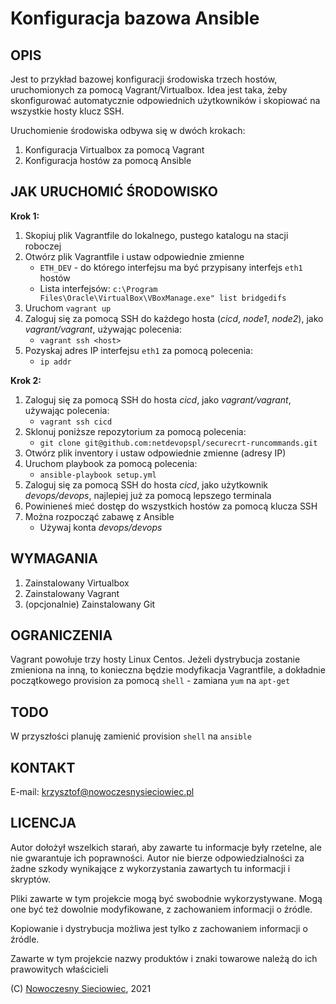 # Konfiguracja bazowa Ansible

## OPIS

Jest to przykład bazowej konfiguracji środowiska trzech hostów, uruchomionych za pomocą Vagrant/Virtualbox. Idea jest taka, żeby skonfigurować automatycznie odpowiednich użytkowników i skopiować na wszystkie hosty klucz SSH.

Uruchomienie środowiska odbywa się w dwóch krokach:

1. Konfiguracja Virtualbox za pomocą Vagrant
2. Konfiguracja hostów za pomocą Ansible

## **JAK URUCHOMIĆ ŚRODOWISKO**

**Krok 1:**

1. Skopiuj plik Vagrantfile do lokalnego, pustego katalogu na stacji roboczej
2. Otwórz plik Vagrantfile i ustaw odpowiednie zmienne
   - `ETH_DEV` - do którego interfejsu ma być przypisany interfejs `eth1` hostów
   - Lista interfejsów: `c:\Program Files\Oracle\VirtualBox\VBoxManage.exe" list bridgedifs`
3. Uruchom `vagrant up`
4. Zaloguj się za pomocą SSH do każdego hosta (*cicd*, *node1*, *node2*), jako *vagrant/vagrant*, używając polecenia:
   - `vagrant ssh <host>`
5. Pozyskaj adres IP interfejsu `eth1` za pomocą polecenia:
   - `ip addr`

**Krok 2:**

1. Zaloguj się za pomocą SSH do hosta *cicd*, jako *vagrant/vagrant*, używając polecenia:
   - `vagrant ssh cicd`
2. Sklonuj poniższe repozytorium za pomocą polecenia:
   - `git clone git@github.com:netdevopspl/securecrt-runcommands.git`
3. Otwórz plik inventory i ustaw odpowiednie zmienne (adresy IP)
4. Uruchom playbook za pomocą polecenia:
   - `ansible-playbook setup.yml`
5. Zaloguj się za pomocą SSH do hosta *cicd*, jako użytkownik *devops/devops*, najlepiej już za pomocą lepszego terminala
6. Powinieneś mieć dostęp do wszystkich hostów za pomocą klucza SSH
7. Można rozpocząć zabawę z Ansible
    - Używaj konta *devops/devops*

## **WYMAGANIA**

1. Zainstalowany Virtualbox
2. Zainstalowany Vagrant
3. (opcjonalnie) Zainstalowany Git

## OGRANICZENIA

Vagrant powołuje trzy hosty Linux Centos. Jeżeli dystrybucja zostanie zmieniona na inną, to konieczna będzie modyfikacja Vagrantfile, a dokładnie początkowego provision za pomocą `shell` - zamiana `yum` na `apt-get`

## TODO

W przyszłości planuję zamienić provision `shell` na `ansible`

## **KONTAKT**

E-mail: [krzysztof@nowoczesnysieciowiec.pl](mailto:krzysztof@nowoczesnysieciowiec.pl?Subject=Projekt%20VagrantAnsibleSetup)

## **LICENCJA**

Autor dołożył wszelkich starań, aby zawarte tu informacje były rzetelne, ale nie gwarantuje ich poprawności. Autor nie bierze odpowiedzialności za żadne szkody wynikające z wykorzystania zawartych tu informacji i skryptów.

Pliki zawarte w tym projekcie mogą być swobodnie wykorzystywane. Mogą one być też dowolnie modyfikowane, z zachowaniem informacji o źródle.

Kopiowanie i dystrybucja możliwa jest tylko z zachowaniem informacji o źródle.

Zawarte w tym projekcie nazwy produktów i znaki towarowe należą do ich prawowitych właścicieli

(C) [Nowoczesny Sieciowiec](https://nowoczesnysieciowiec.pl "Blog Nowoczesny Sieciowiec"), 2021
